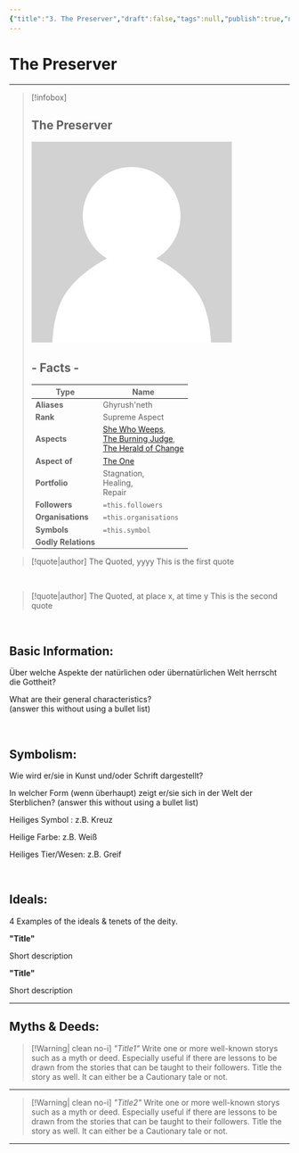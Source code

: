 ```yaml
---
{"title":"3. The Preserver","draft":false,"tags":null,"publish":true,"name":"The Preserver","aliases":"Ghyrush'neth","organisations":"","rank":"Supreme Aspect","symbol":"","portfolio":"Stagnation, <br>Healing, <br>Repair","followers":"","relations":"","path":"3. Gods & Religion/3. The Trinity/3. The Preserver.md","permalink":"/3-gods-and-religion/3-the-trinity/3-the-preserver/","PassFrontmatter":true}
---
```


# The Preserver

---
> [!infobox]
> 
> 
> ## **The Preserver**
> 
> ![../../../NPC_Placeholder.jpg](../../NPC_Placeholder.jpg)
> 
> ## - Facts -
> | Type | Name |
> | ---- | ---- |
> | **Aliases** | Ghyrush'neth |
> | **Rank** | Supreme Aspect |
> | **Aspects** | [She Who Weeps](../4.%20The%20Nine/2.%20She%20Who%20Weeps.md), <br>[The Burning Judge](../4.%20The%20Nine/7.%20The%20Burning%20Judge.md), <br>[The Herald of Change](../4.%20The%20Nine/10.%20The%20Herald%20of%20Change.md) |
> | **Aspect of** | [The One](../2.%20The%20One%20True%20God/1.%20The%20One.md) |
> | **Portfolio** | Stagnation, <br>Healing, <br>Repair |
> | **Followers** | `=this.followers` |
> | **Organisations** | `=this.organisations` |
> | **Symbols** | `=this.symbol` |
> | **Godly Relations** |  |


> [!quote|author] The Quoted, yyyy
> This is the first quote

<br>

> [!quote|author] The Quoted, at place x, at time y
> This is the second quote

<br>

## Basic Information:
Über welche Aspekte der natürlichen oder übernatürlichen Welt herrscht die Gottheit?

What are their general characteristics?  
(answer this without using a bullet list)

<br>

## Symbolism:
Wie wird er/sie in Kunst und/oder Schrift dargestellt?

In welcher Form (wenn überhaupt) zeigt er/sie sich in der Welt der Sterblichen?
(answer this without using a bullet list)

Heiliges Symbol : z.B. Kreuz

Heilige Farbe: z.B. Weiß

Heiliges Tier/Wesen: z.B. Greif

<br>

## Ideals:
4 Examples of the ideals & tenets of the deity.

**"Title"**

Short description

**"Title"**

Short description

---

## Myths & Deeds:
>[!Warning| clean no-i] *"Title1"*
> Write one or more well-known storys such as a myth or deed. Especially useful if there are lessons to be drawn from the stories that can be taught to their followers. Title the story as well. It can either be a Cautionary tale or not.
---
>[!Warning| clean no-i] *"Title2"*
> Write one or more well-known storys such as a myth or deed. Especially useful if there are lessons to be drawn from the stories that can be taught to their followers. Title the story as well. It can either be a Cautionary tale or not.
---